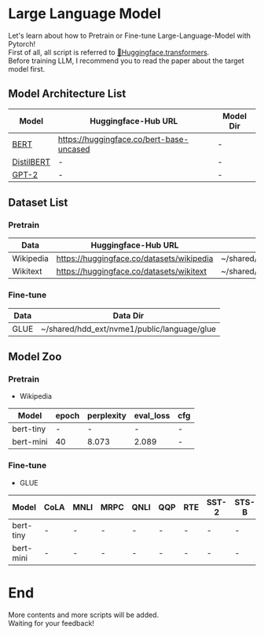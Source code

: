 # Large Language Model
Let's learn about how to Pretrain or Fine-tune Large-Language-Model with Pytorch!\
First of all, all script is referred to [🤗Huggingface.transformers](https://github.com/huggingface/transformers/tree/main).\
Before training LLM, I recommend you to read the paper about the target model first.

## Model Architecture List
| Model | Huggingface-Hub URL | Model Dir | 
|-|-|-|
| [BERT](https://arxiv.org/pdf/1810.04805v2.pdf) | https://huggingface.co/bert-base-uncased |-|
| [DistilBERT](https://arxiv.org/pdf/1910.01108v4.pdf) |-|-|
| [GPT-2](https://cdn.openai.com/better-language-models/language_models_are_unsupervised_multitask_learners.pdf) |-|-|

## Dataset List
### Pretrain
| Data      | Huggingface-Hub URL                       | Data Dir                                         |
|-----------|-------------------------------------------|--------------------------------------------------|
| Wikipedia | https://huggingface.co/datasets/wikipedia | ~/shared/hdd_ext/nvme1/public/language/wikipedia |
| Wikitext  | https://huggingface.co/datasets/wikitext  | ~/shared/hdd_ext/nvme1/public/language/wikitext  |
### Fine-tune
| Data | Data Dir                                    |
|------|---------------------------------------------|
| GLUE | ~/shared/hdd_ext/nvme1/public/language/glue |

## Model Zoo
### Pretrain
- Wikipedia

| Model     | epoch | perplexity | eval_loss | cfg | 
|-----------|------|------------|----------|-----|
| bert-tiny | -    | -          | -        | -   |
| bert-mini | 40   | 8.073      | 2.089    | -   |

### Fine-tune
- GLUE

| Model | CoLA | MNLI | MRPC | QNLI | QQP | RTE | SST-2 | STS-B | WNLI | cfg |
|-|------|-|-|-|-|-|-|-|-|-|
| bert-tiny |-|-|-|-|-|-|-|-|-|-|
| bert-mini |-|-|-|-|-|-|-|-|-|-|

# End
More contents and more scripts will be added.\
Waiting for your feedback!
